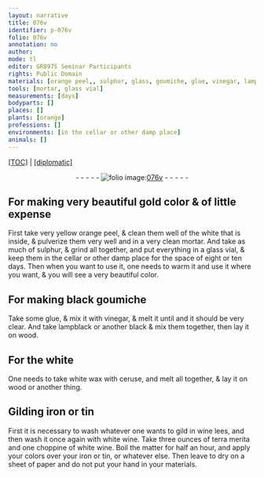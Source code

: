 ```yaml
---
layout: narrative
title: 076v
identifier: p-076v
folio: 076v
annotation: no
author:
mode: tl
editor: GR8975 Seminar Participants
rights: Public Domain
materials: [orange peel,, sulphur, glass, goumiche, glue, vinegar, lampblack, wood, white wax, ceruse]
tools: [mortar, glass vial]
measurements: [days]
bodyparts: []
places: []
plants: [orange]
professions: []
environments: [in the cellar or other damp place]
animals: []
---
```


<p><a href="{{ site.baseurl }}/translation/">[TOC]</a> | <a href="{{ site.baseurl }}/texts/p-076v_tc/" target="_blank">[diplomatic]</a></p><div class="folio" align="center">- - - - - <a href="http://gallica.bnf.fr/ark:/12148/btv1b10500001g/f158.item" target="_blank"><img src="https://cu-mkp.github.io/2017-workshop-edition/assets/photo-icon.png" alt="folio image: " style="display:inline-block; margin-bottom:-3px;"/>076v</a> - - - - - </div>  
  

## For making very beautiful gold color & of little expense

 
First take very yellow <span class="m"><span class="pa">orange</span> peel,</span> & clean them well of the white that is inside, & pulverize them very well <span class="del">and</span> <span class="add">in</span> a very clean <span class="tl">mortar</span>. And take as much of <span class="m">sulphur</span>, & grind all together, and put everything in a <span class="tl"><span class="m">glass</span> vial</span>, & keep them <span class="env">in the cellar or other damp place</span> for the space of eight or ten <span class="ms"><span class="tmp">days</span></span>. Then when you want to use it, one needs to warm it and use it where you want, & you will see a very beautiful color. 
 
 
  

## For making black <span class="m">goumiche</span>

 
 Take some <span class="m">glue</span>, & mix it with <span class="m">vinegar</span>, & melt it until and it should be very clear. And take <span class="m">lampblack</span> or another black & mix them together, then lay it on <span class="m">wood</span>.
 
 
  

## For the white 

 
One needs to take <span class="m">white wax</span> with <span class="m">ceruse</span>, and melt all together, & lay it on <span class="m">wood</span> or another thing.
 
 
  

## Gilding iron or tin

 
First it is necessary to wash whatever one wants to gild in wine lees, and then wash it once again with white wine. Take three ounces of terra merita and one choppine of white wine. Boil the matter for half an hour, and apply your colors over your iron or tin, or whatever else. Then leave to dry on a sheet of paper and do not put your hand in your materials.
 
